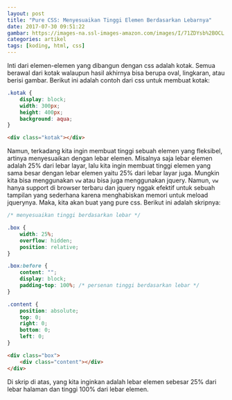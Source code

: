```yaml
---
layout: post
title: "Pure CSS: Menyesuaikan Tinggi Elemen Berdasarkan Lebarnya"
date: 2017-07-30 09:51:22
gambar: https://images-na.ssl-images-amazon.com/images/I/71ZDYsb%2BOCL.png
categories: artikel
tags: [koding, html, css]
---
```


Inti dari elemen-elemen yang dibangun dengan css adalah kotak. Semua berawal dari kotak walaupun hasil akhirnya bisa berupa oval, lingkaran, atau berisi gambar. Berikut ini adalah contoh dari css untuk membuat kotak:

```css
.kotak {
    display: block;
    width: 300px;
    height: 400px;
    background: aqua;
}
```

```html
<div class="kotak"></div>
```

Namun, terkadang kita ingin membuat tinggi sebuah elemen yang fleksibel, artinya menyesuaikan dengan lebar elemen. Misalnya saja lebar elemen adalah 25% dari lebar layar, lalu kita ingin membuat tinggi elemen yang sama besar dengan lebar elemen yaitu 25% dari lebar layar juga. Mungkin kita bisa menggunakan `vw` atau bisa juga menggunakan jquery. Namun, `vw` hanya support di browser terbaru dan jquery nggak efektif untuk sebuah tampilan yang sederhana karena menghabiskan memori untuk meload jquerynya. Maka, kita akan buat yang pure css. Berikut ini adalah skripnya:

```css
/* menyesuaikan tinggi berdasarkan lebar */

.box {
    width: 25%;
    overflow: hidden;
    position: relative;
}

.box:before {
    content: "";
    display: block;
    padding-top: 100%; /* persenan tinggi berdasarkan lebar */
}

.content {
    position: absolute;
    top: 0;
    right: 0;
    bottom: 0;
    left: 0;
}
```

```html
<div class="box">
    <div class="content"></div>
</div>
```

Di skrip di atas, yang kita inginkan adalah lebar elemen sebesar 25% dari lebar halaman dan tinggi 100% dari lebar elemen.